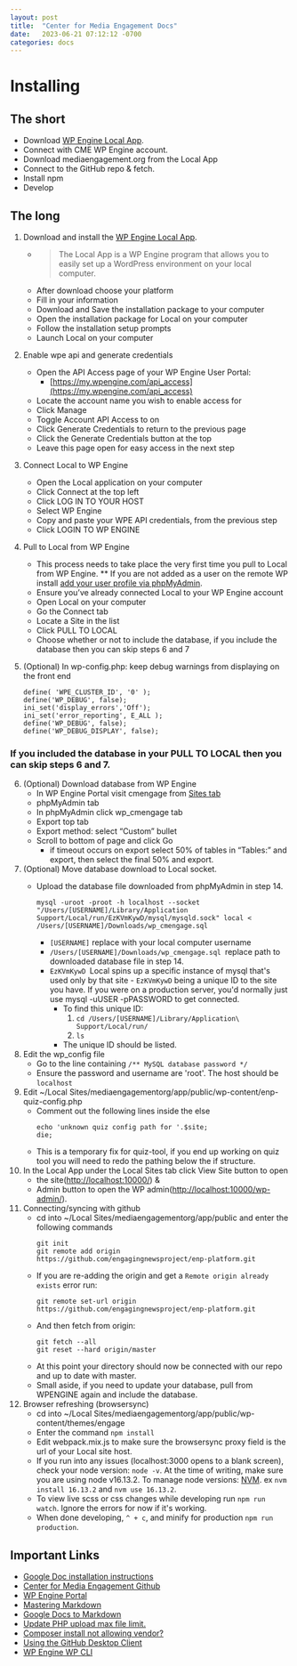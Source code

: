 ```yaml
---
layout: post
title:  "Center for Media Engagement Docs"
date:   2023-06-21 07:12:12 -0700
categories: docs
---
```

# Installing

## The short
- Download [WP Engine Local App](http://localwp.com/).
- Connect with CME WP Engine account.
- Download mediaengagement.org from the Local App
- Connect to the GitHub repo & fetch.
- Install npm
- Develop

## The long

1. Download and install the [WP Engine Local App](http://localwp.com/).
    *   > The Local App is a WP Engine program that allows you to easily set up a WordPress environment on your local computer. 
    *   After download choose your platform
    *   Fill in your information
    *   Download and Save the installation package to your computer
    *   Open the installation package for Local on your computer
    *   Follow the installation setup prompts
    *   Launch Local on your computer
2. Enable wpe api and generate credentials
    *   Open the API Access page of your WP Engine User Portal:
        *   [https://my.wpengine.com/api_access](https://my.wpengine.com/api_access)
    *   Locate the account name you wish to enable access for
    *   Click Manage
    *   Toggle Account API Access to on
    *   Click Generate Credentials to return to the previous page
    *   Click the Generate Credentials button at the top
    *   Leave this page open for easy access in the next step
3. Connect Local to WP Engine
    *   Open the Local application on your computer
    *   Click Connect at the top left
    *   Click LOG IN TO YOUR HOST
    *   Select WP Engine
    *   Copy and paste your WPE API credentials, from the previous step
    *   Click LOGIN TO WP ENGINE
4. Pull to Local from WP Engine
    *   This process needs to take place the very first time you pull to Local from WP Engine. ** If you are not added as a user on the remote WP install [add your user profile via phpMyAdmin](https://wpengine.com/support/add-admin-user-phpmyadmin/).
    *   Ensure you’ve already connected Local to your WP Engine account
    *   Open Local on your computer
    *   Go the Connect tab
    *   Locate a Site in the list
    *   Click PULL TO LOCAL
    *   Choose whether or not to include the database, if you include the database then you can skip steps 6 and 7
5. (Optional) In wp-config.php: keep debug warnings from displaying on the front end

    ```
    define( 'WPE_CLUSTER_ID', '0' );
    define('WP_DEBUG', false);
    ini_set('display_errors','Off');
    ini_set('error_reporting', E_ALL );
    define('WP_DEBUG', false);
    define('WP_DEBUG_DISPLAY', false);
    ```
    
    
### If you included the database in your PULL TO LOCAL then you can skip steps 6 and 7.
6. (Optional) Download database from WP Engine
    *   In WP Engine Portal visit cmengage from [Sites tab](https://my.wpengine.com/sites)
    *   phpMyAdmin tab
    *   In phpMyAdmin click wp_cmengage tab
    *   Export top tab
    *   Export method: select “Custom” bullet
    *   Scroll to bottom of page and click Go
        *   if timeout occurs on export select 50% of tables in “Tables:” and export, then select the final 50% and export.
7. (Optional) Move database download to Local socket. 
    *   Upload the database file downloaded from phpMyAdmin in step 14.

        ```
        mysql -uroot -proot -h localhost --socket "/Users/[USERNAME]/Library/Application Support/Local/run/EzKVmKywD/mysql/mysqld.sock" local < /Users/[USERNAME]/Downloads/wp_cmengage.sql
        ```

        *   `[USERNAME]` replace with your local computer username
        *   `/Users/[USERNAME]/Downloads/wp_cmengage.sql `replace path to downloaded database file in step 14.
        *   `EzKVmKywD `Local spins up a specific instance of mysql that's used only by that site - `EzKVmKywD` being a unique ID to the site you have. If you were on a production server, you'd normally just use mysql -uUSER -pPASSWORD to get connected.
            *   To find this unique ID:
                1. `cd /Users/[USERNAME]/Library/Application\ Support/Local/run/`
                2. `ls`
            *   The unique ID should be listed.
8. Edit the wp_config file
    *   Go to the line containing `/** MySQL database password */`
    *   Ensure the password and username are 'root'. The host should be `localhost`
9. Edit ~/Local Sites/mediaengagementorg/app/public/wp-content/enp-quiz-config.php
    *   Comment out the following lines inside the else
        ```
        echo 'unknown quiz config path for '.$site;
        die;
        ```
    *   This is a temporary fix for quiz-tool, if you end up working on quiz tool you will need to redo the pathing below the if structure.
10. In the Local App under the Local Sites tab click View Site button to open 
    *   the site([http://localhost:10000/](http://localhost:10000/wp-admin/)) & 
    *   Admin button to open the WP admin([http://localhost:10000/wp-admin/](http://localhost:10000/wp-admin/)).
11. Connecting/syncing with github
    *   cd into ~/Local Sites/mediaengagementorg/app/public and enter the following commands
        ```
        git init
        git remote add origin https://github.com/engagingnewsproject/enp-platform.git
        ```
    *   If you are re-adding the origin and get a `Remote origin already exists` error run:
        ```
        git remote set-url origin https://github.com/engagingnewsproject/enp-platform.git
        ```
    *   And then fetch from origin:
        ```
        git fetch --all
        git reset --hard origin/master
        ```
    *   At this point your directory should now be connected with our repo and up to date with master.
    *   Small aside, if you need to update your database, pull from WPENGINE again and include the database.
12. Browser refreshing (browsersync)
    *   cd into ~/Local Sites/mediaengagementorg/app/public/wp-content/themes/engage
    *   Enter the command `npm install`
    *   Edit webpack.mix.js to make sure the browsersync proxy field is the url of your Local site host.
    *   If you run into any issues (localhost:3000 opens to a blank screen), check your node version: `node -v`. 
        At the time of writing, make sure you are using node v16.13.2. To manage node versions: [NVM](https://github.com/nvm-sh/nvm/blob/master/README.md). ex `nvm install 16.13.2` and `nvm use 16.13.2`.
    *   To view live scss or css changes while developing run `npm run watch`. Ignore the errors for now if it's working.
    *   When done developing, `^ + c`, and minify for production `npm run production`. 

## Important Links



*   [Google Doc installation instructions](https://docs.google.com/document/d/1-ZhREJ0MZ9hsnN-Hc-6bbpFlXq9b91CSfl2DfJ5IpwI/edit?usp=sharing)
*   [Center for Media Engagement Github](https://github.com/engagingnewsproject)
*   [WP Engine Portal](https://identity.wpengine.com/signin)
*   [Mastering Markdown](https://guides.github.com/features/mastering-markdown/)
*   [Google Docs to Markdown](https://github.com/evbacher/gd2md-html/wiki)
*   [Update PHP upload max file limit.](https://sitenetic.com/techie/mamp-error-phpmyadmin-error-incorrect-format-parameter/)
*   [Composer install not allowing vendor?](https://github.com/laravel/valet/issues/763#issuecomment-482095200)
*   [Using the GitHub Desktop Client](https://idratherbewriting.com/learnapidoc/pubapis_github_desktop_client.html#managing-merge-conflicts)
*   [WP Engine WP CLI](https://wpengine.com/support/troubleshoot-ssh-gateway/)

<!-- Docs to Markdown version 1.0β21 -->


